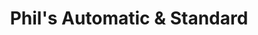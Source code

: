 ---
title: "Phil's Automatic & Standard"
url: /mesa/phils-automatic-und-standard/
shop: Autowerkstatt
---